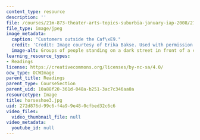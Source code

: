 ```yaml
---
content_type: resource
description: ''
file: /courses/21m-873-theater-arts-topics-suburbia-january-iap-2008/272d876d99c6f4a99e480cfbed32c6c6_horseshoe3.jpg
file_type: image/jpeg
image_metadata:
  caption: "Customers outside the Caf\xE9."
  credit: 'Credit: Image courtesy of Erika Bakse. Used with permission.'
  image-alt: Groups of people standing on a dark street in front of a city cafe
learning_resource_types:
- Readings
license: https://creativecommons.org/licenses/by-nc-sa/4.0/
ocw_type: OCWImage
parent_title: Readings
parent_type: CourseSection
parent_uid: 10a88f20-361d-048a-b251-3ac7c346aa0a
resourcetype: Image
title: horseshoe3.jpg
uid: 272d876d-99c6-f4a9-9e48-0cfbed32c6c6
video_files:
  video_thumbnail_file: null
video_metadata:
  youtube_id: null
---
```

